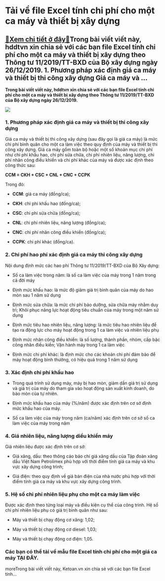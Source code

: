 Tải về file Excel tính chi phí cho một ca máy và thiết bị xây dựng
==================================================================

[:gift:Xem chi tiết ở đây:gift:](https://hddtvn.com/tai-ve-file-excel-tinh-chi-phi-cho-mot-ca-may-va-thiet-bi-xay-dung/)Trong bài viết viết này, hddtvn xin chia sẻ với các bạn file Excel tính chi phí cho một ca máy và thiết bị xây dựng theo Thông tư 11/2019/TT-BXD của Bộ xây dựng ngày 26/12/2019. 1. Phương pháp xác định giá ca máy và thiết bị thi công xây dựng Giá ca máy và …
------------------------------------------------------------------------------------------------------------------------------------------------------------------------------------------------------------------------------------------------------------------

**Trong bài viết viết này, hddtvn xin chia sẻ với các bạn file Excel tính chi phí cho một ca máy và thiết bị xây dựng theo Thông tư 11/2019/TT-BXD của Bộ xây dựng ngày 26/12/2019.**


![](https://hddtvn.com/wp-content/uploads/2021/01/ZLcFbmN.png)


### 1. Phương pháp xác định giá ca máy và thiết bị thi công xây dựng


Giá ca máy và thiết bị thi công xây dựng (sau đây gọi là giá ca máy) là mức chi phí bình quân cho một ca làm việc theo quy định của máy và thiết bị thi công xây dựng. Giá ca máy gồm toàn bộ hoặc một số khoản mục chi phí như chi phí khấu hao, chi phí sửa chữa, chi phí nhiên liệu, năng lượng, chi phí nhân công điều khiển và chi phí khác của máy và được xác định theo công thức sau:


**CCM = CKH + CSC + CNL + CNC + CCPK**


Trong đó:




* **CCM**: giá ca máy (đồng/ca);

* **CKH**: chi phí khấu hao (đồng/ca);

* **CSC**: chi phí sửa chữa (đồng/ca);

* **CNL**: chi phí nhiên liệu, năng lượng (đồng/ca);

* **CNC**: chi phí nhân công điều khiển (đồng/ca);

* **CCPK**: chi phí khác (đồng/ca).



### 2. Chi phí hao phí xác định giá ca máy thi công xây dựng


Nội dung định mức các hao phí Thông tư 11/2019/TT-BXD của Bộ Xây dựng:




* Số ca làm việc trong năm: là số ca làm việc của máy trong 1 năm trong cả đời máy

* Định mức khấu hao: là mức độ giảm giá trị bình quân của máy do hao mòn sau 1 năm sử dụng

* Định mức sửa chữa: là mức chi phí bảo dưỡng, sửa chữa máy nhằm duy trì; Khôi phục năng lực hoạt động tiêu chuẩn của máy trong một năm sử dụng

* Định mức tiêu hao nhiên liệu, năng lượng: là mức tiêu hao nhiên liệu để tạo ra động lực cho máy hoạt động trong 1 ca làm việc và nhiên liệu phụ

* Định mức nhân công điều khiển: là số lượng, thành phần, nhóm, cấp bậc công nhân điều kiển; Vận hành máy trong 1 ca làm việc

* Định mức chi phí khác: là định mức cho các khoản chi phí đảm bảo để máy hoạt động bình thường, có hiệu quả trong 1 năm sử dụng



### 3. Xác định chi phí khấu hao




* Trong quá trình sử dụng máy, máy bị hao mòn, giảm dần giá trị sử dụng và giá trị của máy do tham gia vào hoạt động sản xuất kinh doanh, do bào mòn của tự nhiên.

* Định mức khấu hao của máy (%/năm) được xác định trên cơ sở định mức khấu hao của máy.

* Số ca làm việc của máy trong năm (ca/năm) xác định trên cơ sở số ca làm việc của máy trong năm



### 4. Giá nhiên liệu, năng lượng diều khiển máy


Giá nhiên liệu được xác định trên cơ sở:




* Giá xăng, dầu: theo thông cáo báo chí giá xăng dầu của Tập đoàn xăng dầu Việt Nam Petrolimex phù hợp với thời điểm tính giá ca máy và khu vực xây dựng công trình;

* Giá điện: theo quy định về giá bán điện của nhà nước phù hợp với thời điểm tính giá ca máy và khu vực xây dựng công trình.



### 5. Hệ số chi phí nhiên liệu phụ cho một ca máy làm việc


Được xác định theo từng loại máy và điều kiện cụ thể của công trình. Hệ số chi phí nhiên liệu phụ có giá trị bình quân như sau:




* Máy và thiết bị chạy động cơ xăng: 1,02;

* Máy và thiết bị chạy động cơ diesel: 1,03;

* Máy và thiết bị chạy động cơ điện: 1,05.



### Các bạn có thể tải về mẫu file Excel tính chi phí cho một giá ca máy **TẠI ĐÂY**.


moreTrong bài viết viết này, Ketoan.vn xin chia sẻ với các bạn file Excel tính…

